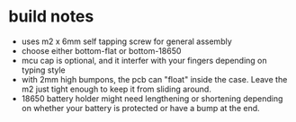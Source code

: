 build notes
=====

* uses m2 x 6mm self tapping screw for general assembly
* choose either bottom-flat or bottom-18650
* mcu cap is optional, and it interfer with your fingers depending on typing style
* with 2mm high bumpons, the pcb can "float" inside the case. Leave the m2 just
tight enough to keep it from sliding around.
* 18650 battery holder might need lengthening or shortening depending on whether
your battery is protected or have a bump at the end.

